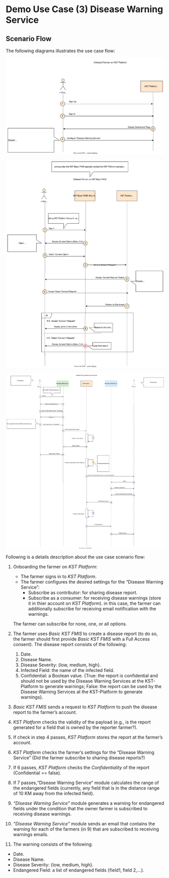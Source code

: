 # Demo Use Case (3) Disease Warning Service

## Scenario Flow

The following diagrams illustrates the use case flow:

![Scenario Flow](</docs/Konzeption und Umsetzung/Beispielhafte Implementierung DTH-Plattform/Demonstrator Guide/SVG/Use Case (2) Onboard Farmer on KST Platform.svg>)

![Scenario Flow](</docs/Konzeption und Umsetzung/Beispielhafte Implementierung DTH-Plattform/Demonstrator Guide/SVG/Use Case (2) Onboard Farmer on KST Basic FMIS.svg>)

![Scenario Flow](</docs/Konzeption und Umsetzung/Beispielhafte Implementierung DTH-Plattform/Demonstrator Guide/SVG/Use Case (2) Disease Warning Service Flow.svg>)

Following is a details description about the use case scenario flow:

1. Onboarding the farmer on  _KST Platform_:  

    - The farmer signs in to _KST Platform_.
    - The farmer configures the desired settings for the “Disease Warning Service”:
        - Subscribe as contributor: for sharing disease report.
        - Subscribe as a consumer: for receiving disease warnings (store it in thier account on  _KST Platform_). in this case, the farmer can additionally subscribe for receiving email notification with the warnings.

    The farmer can subscribe for none, one, or all options.

2. The farmer uses _Basic_ _KST FMIS_ to create a disease report (to do so, the farmer should first provide  _Basic KST FMIS_  with a  Full Access consent). The disease report consists of the following:
    1. Date.
    2. Disease Name.
    3. Disease Severity: {low, medium, high}.
    4. Infected Field: the name of the infected field.
    5. Confidential: a Boolean value. {True: the report is confidential and should not be used by the Disease Warning Services at the KST-Platform to generate warnings; False: the report can be used by the Disease Warning Services at the KST-Platform to generate warnings}.
3. _Basic KST FMIS_  sends a request to  _KST Platform_  to push the disease report to the farmer’s account.
4. _KST Platform_  checks the validity of the payload (e.g., is the report generated for a field that is owned by the reporter farmer?).
5. If check in step 4 passes,  _KST Platform_  stores the report at the farmer’s account.
6. _KST Platform_  checks the farmer’s settings for the “Disease Warning Service” (Did the farmer subscribe to sharing disease reports?)
7. If 6 passes,  _KST Platform_  checks the  _Confidentiality_ of the report (Confidential == false).
8. If 7 passes,“Disease Warning Service” module calculates the range of the endangered fields (currently, any field that is in the distance range of 10 KM away from the infected field).
9. _“Disease Warning Service”_  module generates a warning for endangered fields under the condition that the owner farmer is subscribed to receiving disease warnings.
10. _“Disease Warning Service”_  module sends an email that contains the warning for each of the farmers (in 9) that are subscribed to receiving warnings emails.
11. The warning consists of the following:

- Date.
- Disease Name.
- Disease Severity: {low, medium, high}.
- Endangered Field: a list of endangered fields {field1, field 2,…}.
